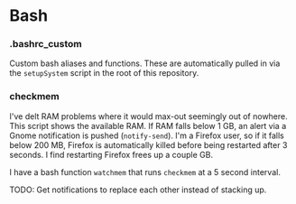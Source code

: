 # Bash

### .bashrc_custom

Custom bash aliases and functions. These are automatically pulled in via the `setupSystem` script in the root of this repository.

### checkmem

I've delt RAM problems where it would max-out seemingly out of nowhere. This script shows the available RAM. If RAM falls below 1 GB, an alert via a Gnome notification is pushed (`notify-send`). I'm a Firefox user, so if it falls below 200 MB, Firefox is automatically killed before being restarted after 3 seconds. I find restarting Firefox frees up a couple GB.

I have a bash function `watchmem` that runs `checkmem` at a 5 second interval.

TODO: Get notifications to replace each other instead of stacking up.
